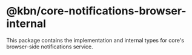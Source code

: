 # @kbn/core-notifications-browser-internal

This package contains the implementation and internal types for core's browser-side notifications service.
